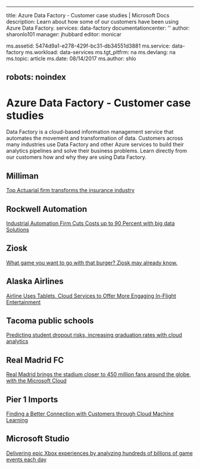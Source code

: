 
---
title: Azure Data Factory - Customer case studies | Microsoft Docs
description: Learn about how some of our customers have been using Azure Data Factory.
services: data-factory
documentationcenter: ''
author: sharonlo101
manager: jhubbard
editor: monicar

ms.assetid: 5474d9a1-e278-429f-bc31-db34551d3881
ms.service: data-factory
ms.workload: data-services
ms.tgt_pltfrm: na
ms.devlang: na
ms.topic: article
ms.date: 08/14/2017
ms.author: shlo

robots: noindex
---
# Azure Data Factory - Customer case studies
Data Factory is a cloud-based information management service that automates the movement and transformation of data. Customers across many industries use Data Factory and other Azure services to build their analytics pipelines and solve their business problems.  Learn directly from our customers how and why they are using Data Factory.

## Milliman
[Top Actuarial firm transforms the insurance industry](https://customers.microsoft.com/Pages/CustomerStory.aspx?recid=20096)

## Rockwell Automation
[Industrial Automation Firm Cuts Costs up to 90 Percent with big data Solutions](https://customers.microsoft.com/Pages/CustomerStory.aspx?recid=18356)

## Ziosk
[What game you want to go with that burger? Ziosk may already know.](https://customers.microsoft.com/Pages/CustomerStory.aspx?recid=18294)

## Alaska Airlines
[Airline Uses Tablets, Cloud Services to Offer More Engaging In-Flight Entertainment](https://customers.microsoft.com/Pages/CustomerStory.aspx?recid=19357)

## Tacoma public schools
[Predicting student dropout risks, increasing graduation rates with cloud analytics](https://customers.microsoft.com/Pages/CustomerStory.aspx?recid=20703)

## Real Madrid FC
[Real Madrid brings the stadium closer to 450 million fans around the globe, with the Microsoft Cloud](https://customers.microsoft.com/Pages/CustomerStory.aspx?recid=20522)

## Pier 1 Imports
[Finding a Better Connection with Customers through Cloud Machine Learning](https://customers.microsoft.com/Pages/CustomerStory.aspx?recid=11257)

## Microsoft Studio
[Delivering epic Xbox experiences by analyzing hundreds of billions of game events each day](https://customers.microsoft.com/en-us/story/xboxunlimited)
